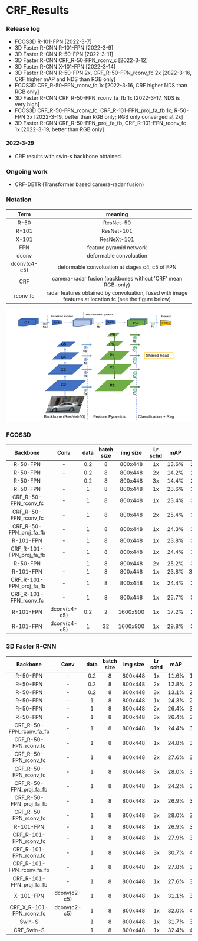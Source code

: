 # CRF_Results

### Release log
- FCOS3D R-101-FPN [2022-3-7]
- 3D Faster R-CNN R-101-FPN	[2022-3-9]
- 3D Faster R-CNN R-50-FPN 	[2022-3-11]
- 3D Faster R-CNN CRF_R-50-FPN_rconv_c	[2022-3-12]
- 3D Faster R-CNN X-101-FPN [2022-3-14]
- 3D Faster R-CNN R-50-FPN 2x, CRF_R-50-FPN_rconv_fc 2x [2022-3-16, CRF higher mAP and NDS than RGB only]
- FCOS3D CRF_R-50-FPN_rconv_fc 1x [2022-3-16, CRF higher NDS than RGB only]
- 3D Faster R-CNN CRF_R-50-FPN_rconv_fa_fb 1x [2022-3-17, NDS is very high]
- FCOS3D CRF_R-50-FPN_rconv_fc, CRF_R-101-FPN_proj_fa_fb 1x; R-50-FPN 3x [2022-3-19, better than RGB only; RGB only converged at 2x]
- 3D Faster R-CNN CRF_R-50-FPN_proj_fa_fb, CRF_R-101-FPN_rconv_fc 1x [2022-3-19, better than RGB only]

#### 2022-3-29

- CRF results with swin-s backbone obtained.
 
### Ongoing work

- CRF-DETR (Transformer based camera-radar fusion)


### Notation

|    Term     | meaning  |
| :-----------------: | :-----:|
|R-50  | ResNet-50 |
|R-101  | ResNet-101 |
|X-101  | ResNeXt-101 |
|FPN | feature pyramid network |
|dconv |deformable convoluation |
|dconv(c4-c5) |deformable convoluation at stages c4, c5 of FPN|
|CRF | camera-radar fusion (backbones without 'CRF' mean RGB-only)|
|rconv_fc|radar features obtained by convoluation, fused with image features at location fc (see the figure below) |

![Fusion Location](/fusion_location.png)

### FCOS3D


|    Backbone     | Conv |  data   | batch size | img size | Lr schd |  mAP | NDS | note|
| :------------: | :------------:| :---: | :---: | :-----: | :------: | :----: | :----: | :----------: | 
|    R-50-FPN     | -           | 0.2     |   8     | 800x448  | 1x    |      13.6% |	21.4% |  |
|    R-50-FPN     | -           | 0.2     |   8     | 800x448  | 2x    |     14.2%	| 24.3%	 |  |
|    R-50-FPN     | -           | 0.2     |   8     | 800x448  | 3x    |     14.4%	| 25.0% ||
|    R-50-FPN     | -           | 1       |   8     | 800x448  | 1x    |      23.6%	| 32.3% ||
| CRF_R-50-FPN_rconv_fc| 	-	    | 1	| 8| 	800x448| 	1x| 	23.4%	| 34.5%| |
| CRF_R-50-FPN_rconv_fc| 	-	| 1| 	8	| 800x448| 	2x	| 25.4%| 	37.2%| | 
|CRF_R-50-FPN_proj_fa_fb|	-	|1|	8|	800x448	|1x|	24.3%	|34.7%||
| R-101-FPN	      |-	          |1	      |8	|800x448	|1x|	23.8%	|33.3%||
|CRF_R-101-FPN_proj_fa_fb|-	|1|	8	|800x448|	1x	|24.4%|	36.2%||
|R-50-FPN|	-|	1	|8|	800x448	|2x	|25.2%|	33.8%||
| R-101-FPN| 	-	|1|	8	|800x448|	1x	|23.8%|	33.32%||
|CRF_R-101-FPN_proj_fa_fb|	-|	1	|8	|800x448|	1x	|24.4%	|36.2%||
|CRF_R-101-FPN_rconv_fc|	-	|1|	8	|800x448|	1x	|25.7%|	36.2%||
| R-101-FPN	      | dconv(c4-c5)| 	0.2	| 2	| 1600x900	| 1x	| 17.2%	| 27.0%| |
| R-101-FPN	      | dconv(c4-c5)| 1	| 32	| 1600x900| 1x	| 29.8%| 	37.7%| released weights|



### 3D Faster R-CNN

|    Backbone     | Conv |  data   | batch size | img size | Lr schd |  mAP | NDS | note|
| :------------: | :------------:| :---: | :---: | :-----: | :------: | :----: | :----: | :----------: | 
|    R-50-FPN     | -           | 0.2     |   8     | 800x448  | 1x    |      11.6%	|19.8%|  |
|    R-50-FPN     | -           | 0.2     |   8     | 800x448  | 2x    |     12.8%	|20.6%	 |  |
|    R-50-FPN     | -           | 0.2     |   8     | 800x448  | 3x    |    13.1%	|21.0% ||
|    R-50-FPN     | -           | 1       |   8     | 800x448  | 1x    |     24.3%	|29.8%||
|R-50-FPN         |	-	          |   1	    |   8     |	800x448	  |2x	    |26.4%	|33.4%||
|    R-50-FPN     | -           | 1       |   8     | 800x448  | 3x    |    26.4%	|32.9%||
|CRF_R-50-FPN_rconv_fa_fb|	-	|1|	8	|800x448|	1x	|24.4%|	35.0%||
|CRF_R-50-FPN_rconv_fc	|-	|1	|8	|800x448|	1x	|24.8%|	30.8%||
|CRF_R-50-FPN_rconv_fc	|-	|1	|8	|800x448|	2x	|27.6%	|34.3%||
|CRF_R-50-FPN_rconv_fc	|-|1|	8|	800x448|	3x|	28.0%|	39.8%||
|CRF_R-50-FPN_proj_fa_fb	|-	|1	|8|	800x448|	1x|	24.2%|	33.7%||
|CRF_R-50-FPN_proj_fa_fb|-	|1|	8|	800x448|	2x	|26.9%	|37.9%||
|CRF_R-50-FPN_rconv_fc|	-|	1	|8|	800x448|	3x|	28.0%|	39.8%||
| R-101-FPN	      | -	          | 1	      |   8	    | 800x448	 |  1x  |	26.9%	|32.1%||
|CRF_R-101-FPN_rconv_fc|	-	|1	|8|	800x448	|1x	|27.9%|37.8%||
|CRF_R-101-FPN_rconv_fc|	-	|1|	8|	800x448|	3x	|30.7%|	42.7%||
|CRF_R-101-FPN_rconv_fa_fb|	-|	1|	8|	800x448|	1x|	27.8%|	38.3%||
| CRF_R-101-FPN_proj_fa_fb	| -|	1	|8|	800x448	|1x |27.6%	| 37.4%| | 
| X-101-FPN	| dconv(c2-c5)| 	1| 	8	| 800x448| 	1x| 	31.1%	| 36.5%| |
| CRF_X_R-101-FPN_rconv_fc| 	dconv(c2-c5)	| 1	| 8	| 800x448| 	1x| 	32.0%	| 40.3%| | 
|Swin-S|		|1	|8|	800x448|	1x|	31.7%|	38.1%||
|CRF_Swin-S|	|	1|	8	|800x448|	1x|	32.4%|	42.4%||
